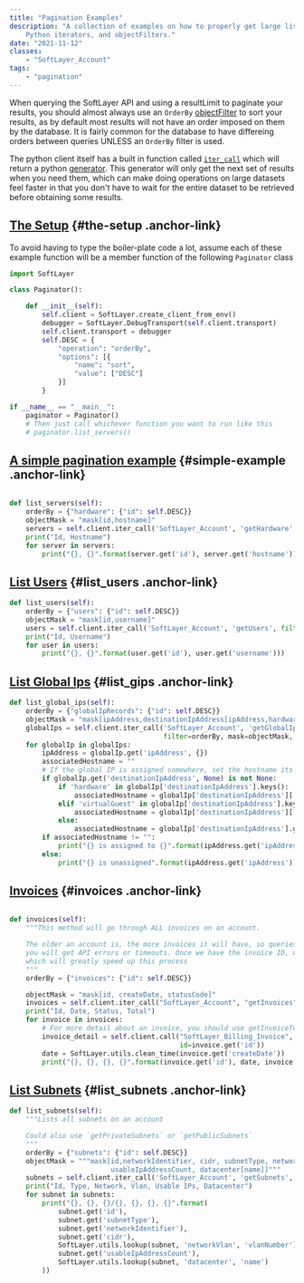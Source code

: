 ```yaml
---
title: "Pagination Examples"
description: "A collection of examples on how to properly get large listings of objects from the SoftLayer API using Pagination,
    Python iterators, and objectFilters."
date: "2021-11-12"
classes: 
    - "SoftLayer_Account"
tags:
    - "pagination"
---
```


When querying the SoftLayer API and using a resultLimit to paginate your results, you should almost always use an `OrderBy` [objectFilter](/article/object-filters/) to sort your results, as by default most results will not have an order imposed on them by the database. It is fairly common for the database to have differeing orders between queries UNLESS an `OrderBy` filter is used.

The python client itself has a built in function called [`iter_call`](https://softlayer-python.readthedocs.io/en/latest/api/client/#SoftLayer.API.BaseClient.iter_call) which will return a python [generator](https://wiki.python.org/moin/Generators). This generator will only get the next set of results when you need them, which can make doing operations on large datasets feel faster in that you don't have to wait for the entire dataset to be retrieved before obtaining some results.


## [The Setup](#the-setup) {#the-setup .anchor-link}

To avoid having to type the boiler-plate code a lot, assume each of these example function will be a member function of the following `Paginator` class

```python
import SoftLayer

class Paginator():

    def __init__(self):
        self.client = SoftLayer.create_client_from_env()
        debugger = SoftLayer.DebugTransport(self.client.transport)
        self.client.transport = debugger
        self.DESC = {
            "operation": "orderBy", 
            "options": [{
                "name": "sort", 
                "value": ["DESC"]
            }]
        }

if __name__ == "__main__":
    paginator = Paginator()
    # Then just call whichever function you want to run like this
    # paginator.list_servers()
```

## [A simple pagination example](#simple-example) {#simple-example .anchor-link}

```python

def list_servers(self):
    orderBy = {"hardware": {"id": self.DESC}}
    objectMask = "mask[id,hostname]"
    servers = self.client.iter_call('SoftLayer_Account', 'getHardware', filter=orderBy, mask=objectMask, limit=10)
    print("Id, Hostname")
    for server in servers:
        print("{}, {}".format(server.get('id'), server.get('hostname')))

```

## [List Users](#list_users) {#list_users .anchor-link}

```python
def list_users(self):
    orderBy = {"users": {"id": self.DESC}}
    objectMask = "mask[id,username]"
    users = self.client.iter_call('SoftLayer_Account', 'getUsers', filter=orderBy, mask=objectMask, limit=10)
    print("Id, Username")
    for user in users:
        print("{}, {}".format(user.get('id'), user.get('username')))
```

## [List Global Ips](#list_gips) {#list_gips .anchor-link}

```python
def list_global_ips(self):
    orderBy = {"globalIpRecords": {"id": self.DESC}}
    objectMask = "mask[ipAddress,destinationIpAddress[ipAddress,hardware[id,hostname], virtualGuest[id,hostname]]]"
    globalIps = self.client.iter_call('SoftLayer_Account', 'getGlobalIpRecords',
                                      filter=orderBy, mask=objectMask, limit=100)
    for globalIp in globalIps:
        ipAddress = globalIp.get('ipAddress', {})
        associatedHostname = ""
        # If the global IP is assigned somewhere, set the hostname its assigned to
        if globalIp.get('destinationIpAddress', None) is not None:
            if 'hardware' in globalIp['destinationIpAddress'].keys():
                associatedHostname = globalIp['destinationIpAddress']['hardware']['hostname']
            elif 'virtualGuest' in globalIp['destinationIpAddress'].keys():
                associatedHostname = globalIp['destinationIpAddress']['virtualGuest']['hostname']
            else:
                associatedHostname = globalIp['destinationIpAddress'].get('ipAddress')
        if associatedHostname != "":
            print("{} is assigned to {}".format(ipAddress.get('ipAddress'), associatedHostname))
        else:
            print("{} is unassigned".format(ipAddress.get('ipAddress')))
```

## [Invoices](#invoices) {#invoices .anchor-link}

```python

def invoices(self):
    """This method will go through ALL invoices on an account.

    The older an account is, the more invoices it will have, so queries like this must be split up. Otherwise
    you will get API errors or timeouts. Once we have the invoice ID, we can get each invoices details seperately
    which will greatly speed up this process
    """
    orderBy = {"invoices": {"id": self.DESC}}

    objectMask = "mask[id, createDate, statusCode]"
    invoices = self.client.iter_call("SoftLayer_Account", "getInvoices", filter=orderBy, mask=objectMask)
    print("Id, Date, Status, Total")
    for invoice in invoices:
        # For more detail about an invoice, you should use getInvoiceTopLevelItems
        invoice_detail = self.client.call("SoftLayer_Billing_Invoice", "getInvoiceTotalAmount",
                                          id=invoice.get('id'))
        date = SoftLayer.utils.clean_time(invoice.get('createDate'))
        print("{}, {}, {}, {}".format(invoice.get('id'), date, invoice.get('statusCode'), invoice_detail))
```

## [List Subnets](#list_subnets) {#list_subnets .anchor-link}

```python
def list_subnets(self):
    """Lists all subnets on an account

    Could also use `getPrivateSubnets` or `getPublicSubnets`
    """
    orderBy = {"subnets": {"id": self.DESC}}
    objectMask = """mask[id,networkIdentifier, cidr, subnetType, networkVlan[vlanNumber],
                         usableIpAddressCount, datacenter[name]]"""
    subnets = self.client.iter_call('SoftLayer_Account', 'getSubnets', filter=orderBy, mask=objectMask, limit=100)
    print("Id, Type, Network, Vlan, Usable IPs, Datacenter")
    for subnet in subnets:
        print("{}, {}, {}/{}, {}, {}, {}".format(
            subnet.get('id'),
            subnet.get('subnetType'),
            subnet.get('networkIdentifier'),
            subnet.get('cidr'),
            SoftLayer.utils.lookup(subnet, 'networkVlan', 'vlanNumber'),
            subnet.get('usableIpAddressCount'),
            SoftLayer.utils.lookup(subnet, 'datacenter', 'name')
        ))        

```